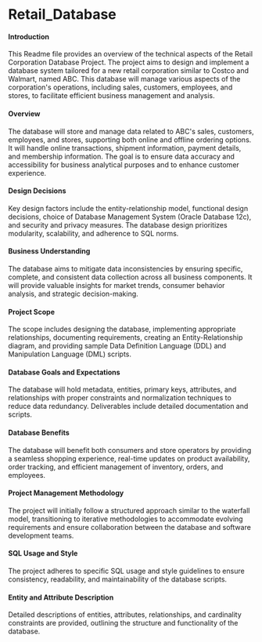 # Retail_Database

#### Introduction
This Readme file provides an overview of the technical aspects of the Retail Corporation Database Project. The project aims to design and implement a database system tailored for a new retail corporation similar to Costco and Walmart, named ABC. This database will manage various aspects of the corporation's operations, including sales, customers, employees, and stores, to facilitate efficient business management and analysis.

#### Overview
The database will store and manage data related to ABC's sales, customers, employees, and stores, supporting both online and offline ordering options. It will handle online transactions, shipment information, payment details, and membership information. The goal is to ensure data accuracy and accessibility for business analytical purposes and to enhance customer experience.

#### Design Decisions
Key design factors include the entity-relationship model, functional design decisions, choice of Database Management System (Oracle Database 12c), and security and privacy measures. The database design prioritizes modularity, scalability, and adherence to SQL norms.

#### Business Understanding
The database aims to mitigate data inconsistencies by ensuring specific, complete, and consistent data collection across all business components. It will provide valuable insights for market trends, consumer behavior analysis, and strategic decision-making.

#### Project Scope
The scope includes designing the database, implementing appropriate relationships, documenting requirements, creating an Entity-Relationship diagram, and providing sample Data Definition Language (DDL) and Manipulation Language (DML) scripts.

#### Database Goals and Expectations
The database will hold metadata, entities, primary keys, attributes, and relationships with proper constraints and normalization techniques to reduce data redundancy. Deliverables include detailed documentation and scripts.

#### Database Benefits
The database will benefit both consumers and store operators by providing a seamless shopping experience, real-time updates on product availability, order tracking, and efficient management of inventory, orders, and employees.

#### Project Management Methodology
The project will initially follow a structured approach similar to the waterfall model, transitioning to iterative methodologies to accommodate evolving requirements and ensure collaboration between the database and software development teams.

#### SQL Usage and Style
The project adheres to specific SQL usage and style guidelines to ensure consistency, readability, and maintainability of the database scripts.

#### Entity and Attribute Description
Detailed descriptions of entities, attributes, relationships, and cardinality constraints are provided, outlining the structure and functionality of the database.
